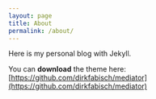 ```yaml
---
layout: page
title: About
permalink: /about/
---
```


Here is my personal blog with Jekyll.








You can **download** the theme here:
[https://github.com/dirkfabisch/mediator](https://github.com/dirkfabisch/mediator) 
